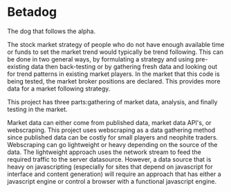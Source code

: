 # Betadog
The dog that follows the alpha.

The stock market strategy of people who do not have enough available time or funds to set the market trend would typically be trend following. This can be done in two general ways, by formulating a strategy and using pre-existing data then back-testing or by gathering fresh data and looking out for trend patterns in existing market players. In the market that this code is being tested, the market broker positions are declared. This provides more data for a market following strategy.

This project has three parts:gathering of market data, analysis, and finally testing in the market.

Market data can either come from published data, market data API's, or webscraping. This project uses webscraping as a data gathering method since published data can be costly for small players and neophite traders. Webscraping can go lightweight or heavy depending on the source of the data. The lightweight approach uses the network stream to feed the required traffic to
the server datasource. However, a data source that is heavy on javascripting (especially for sites that depend on javascript for interface and content generation) will require an approach that has either a javascript engine or control a browser with a functional javascript engine.

